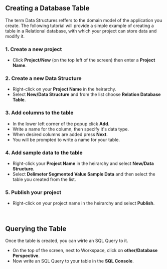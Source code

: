 Creating a Database Table
-----------------------------------
The term Data Structures reffers to the domain model of the application you create. The following tutorial will provide a simple example of creating a table in a Relational database, with which your project can store data and modify it.


### **1.** Create a new project

* Click **Project/New** (on the top left of the screen) then enter a **Project Name**.

### **2.** Create a new Data Structure

* Right-click on your **Project Name** in the heirarchy.
* Select **New/Data Structure** and from the list choose **Relation Database Table**.

### **3.** Add columns to the table

* In the lower left corner of the popup click **Add**.
* Write a name for the column, then specify it's data type. 
* When desired columns are added press **Next**.
* You will be prompted to write a name for your table.

### **4.** Add sample data to the table

* Right-click your **Project Name** in the heirarchy and select **New/Data Structure**.
* Select **Delimeter Segmented Value Sample Data** and then select the table you created from the list.

### **5.** Publish your project

* Right-click on your project name in the heirarchy and select **Publish**.

<br/>

Querying the Table
----------------------------------
Once the table is created, you can wirte an SQL Query to it.
* On the top of the screen, next to Workspace, click on **other/Database Perspective**.
* Now write an SQL Query to your table in the **SQL Console**.
